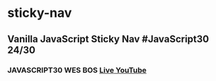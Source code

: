 # sticky-nav
## Vanilla JavaScript Sticky Nav  #JavaScript30 24/30

### JAVASCRIPT30 WES BOS [Live]()[ YouTube](https://www.youtube.com/watch?v=5FLOBCGH3_U&list=PLu8EoSxDXHP6CGK4YVJhL_VWetA865GOH&index=24)



